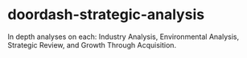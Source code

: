 # doordash-strategic-analysis
In depth analyses on each: Industry Analysis, Environmental Analysis, Strategic Review, and Growth Through Acquisition.
